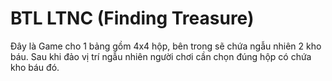 
# BTL LTNC (Finding Treasure)

Đây là Game cho 1 bảng gồm 4x4 hộp, bên trong sẽ chứa ngẫu nhiên 2 kho báu. Sau khi đảo vị trí ngẫu nhiên người chơi cần chọn đúng hộp có chứa kho báu đó.

